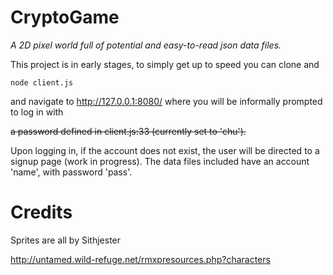 # CryptoGame

<i>A 2D pixel world full of potential and easy-to-read json data files.</i>

This project is in early stages, to simply get up to speed you can clone and 

``` node client.js ```

and navigate to http://127.0.0.1:8080/ where you will be informally prompted to log in with

<s>a password defined in client.js:33 (currently set to 'chu').</s>

Upon logging in, if the account does not exist, the user will be directed to a signup page (work in progress).
The data files included have an account 'name', with password 'pass'. 

# Credits

Sprites are all by Sithjester

http://untamed.wild-refuge.net/rmxpresources.php?characters